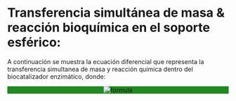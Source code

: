 

# Transferencia simultánea de masa & reacción bioquímica en el soporte esférico:

A continuación se muestra la ecuación diferencial que representa la transferencia simultanea de masa y reacción química dentro del biocatalizador enzimático, donde:

<div align="center" style="background-color:#282;">
  <img alt="formula" src="https://render.githubusercontent.com/render/math?math=\frac{d^{2}%20S}{dr^{2}}%20%2B\frac{dS}{dr}\frac{2}{r}%20%2B\phi%20^{2}\frac{\beta%20*S}{\beta%20%2BS}%20=0" />
</div>